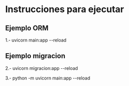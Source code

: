 # Instrucciones para ejecutar

## Ejemplo ORM
1.-  uvicorn main:app --reload

## Ejemplo migracion
2.-  uvicorn migracion:app --reload

3.- python -m uvicorn main:app --reload
